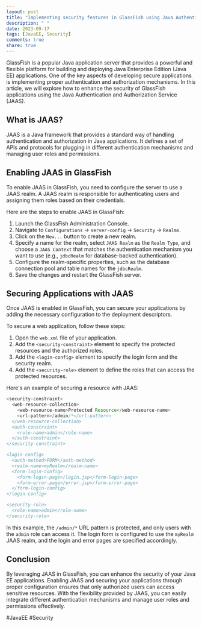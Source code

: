 ```yaml
---
layout: post
title: "Implementing security features in GlassFish using Java Authentication and Authorization Service (JAAS)"
description: " "
date: 2023-09-17
tags: [JavaEE, Security]
comments: true
share: true
---
```


GlassFish is a popular Java application server that provides a powerful and flexible platform for building and deploying Java Enterprise Edition (Java EE) applications. One of the key aspects of developing secure applications is implementing proper authentication and authorization mechanisms. In this article, we will explore how to enhance the security of GlassFish applications using the Java Authentication and Authorization Service (JAAS).

## What is JAAS?

JAAS is a Java framework that provides a standard way of handling authentication and authorization in Java applications. It defines a set of APIs and protocols for plugging in different authentication mechanisms and managing user roles and permissions.

## Enabling JAAS in GlassFish

To enable JAAS in GlassFish, you need to configure the server to use a JAAS realm. A JAAS realm is responsible for authenticating users and assigning them roles based on their credentials.

Here are the steps to enable JAAS in GlassFish:

1. Launch the GlassFish Administration Console.
2. Navigate to `Configurations` -> `server-config` -> `Security` -> `Realms`.
3. Click on the `New...` button to create a new realm.
4. Specify a name for the realm, select `JAAS Realm` as the `Realm Type`, and choose a `JAAS Context` that matches the authentication mechanism you want to use (e.g., `jdbcRealm` for database-backed authentication).
5. Configure the realm-specific properties, such as the database connection pool and table names for the `jdbcRealm`.
6. Save the changes and restart the GlassFish server.

## Securing Applications with JAAS

Once JAAS is enabled in GlassFish, you can secure your applications by adding the necessary configuration to the deployment descriptors.

To secure a web application, follow these steps:

1. Open the `web.xml` file of your application.
2. Add the `<security-constraint>` element to specify the protected resources and the authorized roles.
3. Add the `<login-config>` element to specify the login form and the security realm.
4. Add the `<security-role>` element to define the roles that can access the protected resources.

Here's an example of securing a resource with JAAS:

```java
<security-constraint>
  <web-resource-collection>
    <web-resource-name>Protected Resource</web-resource-name>
    <url-pattern>/admin/*</url-pattern>
  </web-resource-collection>
  <auth-constraint>
    <role-name>admin</role-name>
  </auth-constraint>
</security-constraint>

<login-config>
  <auth-method>FORM</auth-method>
  <realm-name>myRealm</realm-name>
  <form-login-config>
    <form-login-page>/login.jsp</form-login-page>
    <form-error-page>/error.jsp</form-error-page>
  </form-login-config>
</login-config>

<security-role>
  <role-name>admin</role-name>
</security-role>
```

In this example, the `/admin/*` URL pattern is protected, and only users with the `admin` role can access it. The login form is configured to use the `myRealm` JAAS realm, and the login and error pages are specified accordingly.

## Conclusion

By leveraging JAAS in GlassFish, you can enhance the security of your Java EE applications. Enabling JAAS and securing your applications through proper configuration ensures that only authorized users can access sensitive resources. With the flexibility provided by JAAS, you can easily integrate different authentication mechanisms and manage user roles and permissions effectively.

#JavaEE #Security